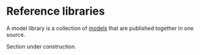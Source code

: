 # Reference libraries

A model library is a collection of [models](models.md) that are published together in one source.  


Section under construction.